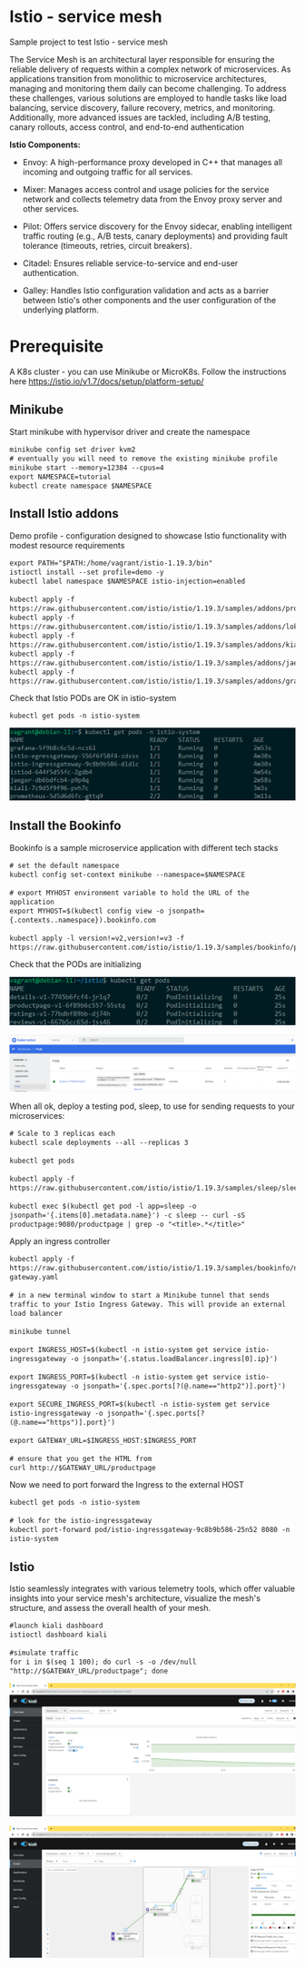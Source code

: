 # Istio - service mesh
Sample project to test Istio - service mesh

The Service Mesh is an architectural layer responsible for ensuring the reliable delivery of requests within a complex network of microservices. As applications transition from monolithic to microservice architectures, managing and monitoring them daily can become challenging. To address these challenges, various solutions are employed to handle tasks like load balancing, service discovery, failure recovery, metrics, and monitoring. Additionally, more advanced issues are tackled, including A/B testing, canary rollouts, access control, and end-to-end authentication

<b>Istio Components:</b>

- Envoy: A high-performance proxy developed in C++ that manages all incoming and outgoing traffic for all services.

- Mixer: Manages access control and usage policies for the service network and collects telemetry data from the Envoy proxy server and other services.

- Pilot: Offers service discovery for the Envoy sidecar, enabling intelligent traffic routing (e.g., A/B tests, canary deployments) and providing fault tolerance (timeouts, retries, circuit breakers).

- Citadel: Ensures reliable service-to-service and end-user authentication.

- Galley: Handles Istio configuration validation and acts as a barrier between Istio's other components and the user configuration of the underlying platform.


# Prerequisite

A K8s cluster - you can use Minikube or MicroK8s. Follow the instructions here https://istio.io/v1.7/docs/setup/platform-setup/

## Minikube

Start minikube with hypervisor driver and create the namespace

```
minikube config set driver kvm2
# eventually you will need to remove the existing minikube profile
minikube start --memory=12384 --cpus=4
export NAMESPACE=tutorial
kubectl create namespace $NAMESPACE
```


## Install Istio addons

Demo profile - configuration designed to showcase Istio functionality with modest resource requirements

```
export PATH="$PATH:/home/vagrant/istio-1.19.3/bin"
istioctl install --set profile=demo -y
kubectl label namespace $NAMESPACE istio-injection=enabled

kubectl apply -f https://raw.githubusercontent.com/istio/istio/1.19.3/samples/addons/prometheus.yaml
kubectl apply -f https://raw.githubusercontent.com/istio/istio/1.19.3/samples/addons/loki.yaml
kubectl apply -f https://raw.githubusercontent.com/istio/istio/1.19.3/samples/addons/kiali.yaml
kubectl apply -f https://raw.githubusercontent.com/istio/istio/1.19.3/samples/addons/jaeger.yaml
kubectl apply -f https://raw.githubusercontent.com/istio/istio/1.19.3/samples/addons/grafana.yaml

```

Check that Istio PODs are OK in istio-system

```
kubectl get pods -n istio-system
```
![pods](imgs/image04.png)

## Install the Bookinfo

Bookinfo is a sample microservice application with different tech stacks

```
# set the default namespace
kubectl config set-context minikube --namespace=$NAMESPACE

# export MYHOST environment variable to hold the URL of the application 
export MYHOST=$(kubectl config view -o jsonpath={.contexts..namespace}).bookinfo.com

kubectl apply -l version!=v2,version!=v3 -f https://raw.githubusercontent.com/istio/istio/1.19.3/samples/bookinfo/platform/kube/bookinfo.yaml
```
Check that the PODs are initializing

![Pods initializing](imgs/image.png)


![Pods OK](imgs/image01.png)

When all ok, deploy a testing pod, sleep, to use for sending requests to your microservices:

```
# Scale to 3 replicas each
kubectl scale deployments --all --replicas 3

kubectl get pods

kubectl apply -f https://raw.githubusercontent.com/istio/istio/1.19.3/samples/sleep/sleep.yaml

kubectl exec $(kubectl get pod -l app=sleep -o jsonpath='{.items[0].metadata.name}') -c sleep -- curl -sS productpage:9080/productpage | grep -o "<title>.*</title>"

```

Apply an ingress controller

```
kubectl apply -f https://raw.githubusercontent.com/istio/istio/1.19.3/samples/bookinfo/networking/bookinfo-gateway.yaml

# in a new terminal window to start a Minikube tunnel that sends traffic to your Istio Ingress Gateway. This will provide an external load balancer

minikube tunnel

export INGRESS_HOST=$(kubectl -n istio-system get service istio-ingressgateway -o jsonpath='{.status.loadBalancer.ingress[0].ip}')

export INGRESS_PORT=$(kubectl -n istio-system get service istio-ingressgateway -o jsonpath='{.spec.ports[?(@.name=="http2")].port}')

export SECURE_INGRESS_PORT=$(kubectl -n istio-system get service istio-ingressgateway -o jsonpath='{.spec.ports[?(@.name=="https")].port}')

export GATEWAY_URL=$INGRESS_HOST:$INGRESS_PORT

# ensure that you get the HTML from
curl http://$GATEWAY_URL/productpage
```

Now we need to port forward the Ingress to the external HOST

```
kubectl get pods -n istio-system

# look for the istio-ingressgateway
kubectl port-forward pod/istio-ingressgateway-9c8b9b586-25n52 8080 -n istio-system
```

## Istio 

Istio seamlessly integrates with various telemetry tools, which offer valuable insights into your service mesh's architecture, visualize the mesh's structure, and assess the overall health of your mesh.


```
#launch kiali dashboard
istioctl dashboard kiali

#simulate traffic
for i in $(seq 1 100); do curl -s -o /dev/null "http://$GATEWAY_URL/productpage"; done
```

![Kiali dashboard](imgs/image02.png)

![Kiali dashboard - after traffic](imgs/image03.png)




